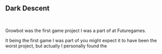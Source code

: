 ## Dark Descent
<!-- ![Grow Bot Image](../Images/GrowBotArt.jpg) -->

<div class="project_picture" id="dark_descent_image"></div>
<br>  


Growbot was the first game project I was a part of at Futuregames.

It being the first game I was part of you might expect it to have been the worst project, but actually I personally found the 